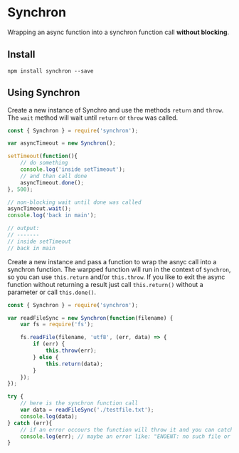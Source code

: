 # Synchron

Wrapping an async function into a synchron function call **without blocking**.

## Install

```shell
npm install synchron --save
```

## Using Synchron

Create a new instance of Synchro and use the methods `return` and `throw`. The `wait` method will wait until
`return` or `throw` was called.

```javascript
const { Synchron } = require('synchron');

var asyncTimeout = new Synchron();

setTimeout(function(){
	// do something
	console.log('inside setTimeout');
	// and than call done
	asyncTimeout.done();
}, 500);

// non-blocking wait until done was called
asyncTimeout.wait();
console.log('back in main');

// output:
// -------
// inside setTimeout
// back in main
```

Create a new instance and pass a function to wrap the asnyc call into a synchron function.
The warpped function will run in the context of `Synchron`, so you can use `this.return` and/or `this.throw`.
If you like to exit the async function without returning a result just call `this.return()` without a parameter or call `this.done()`.

```javascript
const { Synchron } = require('synchron');

var readFileSync = new Synchron(function(filename) {
	var fs = require('fs');

	fs.readFile(filename, 'utf8', (err, data) => {
		if (err) {
			this.throw(err);
		} else {
			this.return(data);
		}
	});
});

try {
	// here is the synchron function call
	var data = readFileSync('./testfile.txt');
	console.log(data);
} catch (err){
	// if an error occours the function will throw it and you can catch it
	console.log(err); // maybe an error like: "ENOENT: no such file or directory, open './testfile.txt'"
}
```
